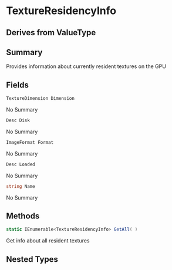 # TextureResidencyInfo

## Derives from ValueType

## Summary

Provides information about currently resident textures on the GPU
## Fields

```c#
TextureDimension Dimension
```
No Summary
```c#
Desc Disk
```
No Summary
```c#
ImageFormat Format
```
No Summary
```c#
Desc Loaded
```
No Summary
```c#
string Name
```
No Summary
## Methods

```c#
static IEnumerable<TextureResidencyInfo> GetAll( ) 
```
Get info about all resident textures
## Nested Types

